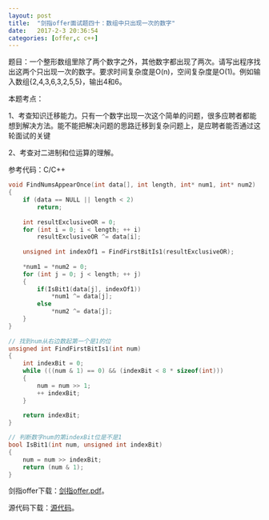 ```yaml
---
layout:	post
title:	"剑指offer面试题四十：数组中只出现一次的数字"
date:	2017-2-3 20:36:54
categories:	[offer,c c++]
---
```


题目：一个整形数组里除了两个数字之外，其他数字都出现了两次。请写出程序找出这两个只出现一次的数字。要求时间复杂度是O(n)，空间复杂度是O(1)。例如输入数组{2,4,3,6,3,2,5,5}，输出4和6。

本题考点：

1、考查知识迁移能力。只有一个数字出现一次这个简单的问题，很多应聘者都能想到解决方法。能不能把解决问题的思路迁移到复杂问题上，是应聘者能否通过这轮面试的关键

2、考查对二进制和位运算的理解。

参考代码：C/C++

```c
void FindNumsAppearOnce(int data[], int length, int* num1, int* num2)
{
    if (data == NULL || length < 2)
        return;
 
    int resultExclusiveOR = 0;
    for (int i = 0; i < length; ++ i)
        resultExclusiveOR ^= data[i];
 
    unsigned int indexOf1 = FindFirstBitIs1(resultExclusiveOR);    
 
    *num1 = *num2 = 0;
    for (int j = 0; j < length; ++ j)
    {
        if(IsBit1(data[j], indexOf1))
            *num1 ^= data[j];
        else
            *num2 ^= data[j];
    }
}
 
// 找到num从右边数起第一个是1的位
unsigned int FindFirstBitIs1(int num)
{
    int indexBit = 0;
    while (((num & 1) == 0) && (indexBit < 8 * sizeof(int)))
    {
        num = num >> 1;
        ++ indexBit;
    }
 
    return indexBit;
}

// 判断数字num的第indexBit位是不是1
bool IsBit1(int num, unsigned int indexBit)
{
    num = num >> indexBit;
    return (num & 1);
}
```

剑指offer下载：[剑指offer.pdf](https://raw.githubusercontent.com/cofire/cofire.github.io/master/source/剑指offer.pdf "剑指offer.pdf")。

源代码下载：[源代码](https://raw.githubusercontent.com/cofire/cofire.github.io/master/source/剑指offer源代码.zip "剑指offer源代码")。